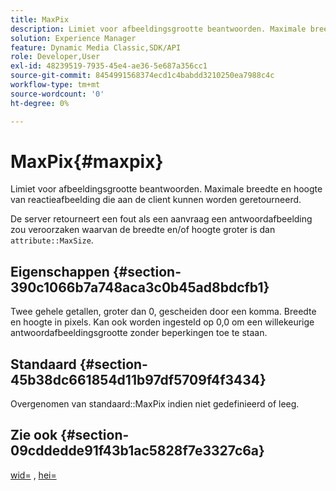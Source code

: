 ```yaml
---
title: MaxPix
description: Limiet voor afbeeldingsgrootte beantwoorden. Maximale breedte en hoogte van reactieafbeelding die aan de client kunnen worden geretourneerd.
solution: Experience Manager
feature: Dynamic Media Classic,SDK/API
role: Developer,User
exl-id: 48239519-7935-45e4-ae36-5e687a356cc1
source-git-commit: 8454991568374ecd1c4babdd3210250ea7988c4c
workflow-type: tm+mt
source-wordcount: '0'
ht-degree: 0%

---
```


# MaxPix{#maxpix}

Limiet voor afbeeldingsgrootte beantwoorden. Maximale breedte en hoogte van reactieafbeelding die aan de client kunnen worden geretourneerd.

De server retourneert een fout als een aanvraag een antwoordafbeelding zou veroorzaken waarvan de breedte en/of hoogte groter is dan `attribute::MaxSize`.

## Eigenschappen {#section-390c1066b7a748aca3c0b45ad8bdcfb1}

Twee gehele getallen, groter dan 0, gescheiden door een komma. Breedte en hoogte in pixels. Kan ook worden ingesteld op 0,0 om een willekeurige antwoordafbeeldingsgrootte zonder beperkingen toe te staan.

## Standaard {#section-45b38dc661854d11b97df5709f4f3434}

Overgenomen van standaard::MaxPix indien niet gedefinieerd of leeg.

## Zie ook {#section-09cddedde91f43b1ac5828f7e3327c6a}

[wid=](../../../../../ir-api/http-protocol/image-rendering-api-ref/c-ir-http-protocol-ref/c-ir-http-protocol-command-reference/r-ir-wid.md#reference-b7e691b0624941168c94b2749ae233ec) , [hei=](../../../../../ir-api/http-protocol/image-rendering-api-ref/c-ir-http-protocol-ref/c-ir-http-protocol-command-reference/r-ir-hei.md#reference-1c08f60365a94417a39867c09cac5478)
